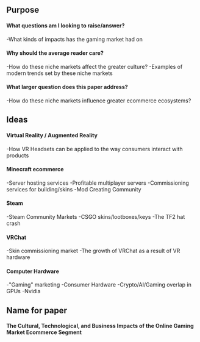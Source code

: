 ## Purpose
#### What questions am I looking to raise/answer?
-What kinds of impacts has the gaming market had on 
#### Why should the average reader care?
-How do these niche markets affect the greater culture?
-Examples of modern trends set by these niche markets
#### What larger question does this paper address?
-How do these niche markets influence greater ecommerce ecosystems?
## Ideas
#### Virtual Reality / Augmented Reality
-How VR Headsets can be applied to the way consumers interact with products
#### Minecraft ecommerce
-Server hosting services
-Profitable multiplayer servers
-Commissioning services for building/skins
-Mod Creating Community
#### Steam
-Steam Community Markets
-CSGO skins/lootboxes/keys
-The TF2 hat crash
#### VRChat
-Skin commissioning market
-The growth of VRChat as a result of VR hardware
#### Computer Hardware
-"Gaming" marketing
-Consumer Hardware
-Crypto/AI/Gaming overlap in GPUs
-Nvidia

## Name for paper
#### The Cultural, Technological, and Business Impacts of the Online Gaming Market Ecommerce Segment